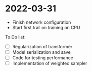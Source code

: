 # 2022-03-31
- Finish network configuration
- Start first trail on training on CPU

To Do list:
- [ ] Regularization of transformer
- [ ] Model serialization and save
- [ ] Code for testing performance
- [ ] Implementation of weighted sampler